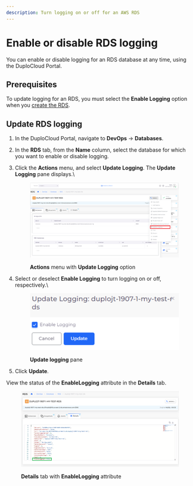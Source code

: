```yaml
---
description: Turn logging on or off for an AWS RDS
---
```


# Enable or disable RDS logging

You can enable or disable logging for an RDS database at any time, using the DuploCloud Portal.

## Prerequisites

To update logging for an RDS, you must select the **Enable Logging** option when you [create the RDS](./).

## Update RDS logging&#x20;

1. In the DuploCloud Portal, navigate to **DevOps** -> **Databases**.
2. In the **RDS** tab, from the **Name** column, select the database for which you want to enable or disable logging.
3.  Click the **Actions** menu, and select **Update Logging**. The **Update Logging** pane displays.\


    <figure><img src="../../../../.gitbook/assets/RDS3 (1).png" alt=""><figcaption><p><strong>Actions</strong> menu with <strong>Update Logging</strong> option</p></figcaption></figure>


4.  Select or deselect **Enable Logging** to turn logging on or off, respectively.\


    <figure><img src="../../../../.gitbook/assets/RDS4.png" alt=""><figcaption><p><strong>Update logging</strong> pane</p></figcaption></figure>
5. Click **Update**.

View the status of the **EnableLogging** attribute in the **Details** tab.

<figure><img src="../../../../.gitbook/assets/RDS2 (1).png" alt=""><figcaption><p><strong>Details</strong> tab with <strong>EnableLogging</strong> attribute</p></figcaption></figure>



